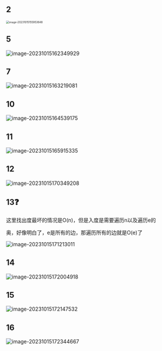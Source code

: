 ## 2

<img src="/Users/yuebinghui/Documents/program/github/note/images/image-20231015155953648.png" alt="image-20231015155953648" style="zoom:50%;" />

## 5

![image-20231015162349929](/Users/yuebinghui/Documents/program/github/note/images/image-20231015162349929.png)

## 7

![image-20231015163219081](/Users/yuebinghui/Documents/program/github/note/images/image-20231015163219081.png)

## 10

![image-20231015164539175](/Users/yuebinghui/Documents/program/github/note/images/image-20231015164539175.png)

## 11

![image-20231015165915335](/Users/yuebinghui/Documents/program/github/note/images/image-20231015165915335.png)

## 12

![image-20231015170349208](/Users/yuebinghui/Documents/program/github/note/images/image-20231015170349208.png)

## 13❓

这里找出度最坏的情况是O(n)，但是入度是需要遍历n以及遍历e的

奥，好像明白了，e是所有的边，那遍历所有的边就是O(e)了

![image-20231015171213011](/Users/yuebinghui/Documents/program/github/note/images/image-20231015171213011.png)

## 14

![image-20231015172004918](/Users/yuebinghui/Documents/program/github/note/images/image-20231015172004918.png)

## 15

![image-20231015172147532](/Users/yuebinghui/Documents/program/github/note/images/image-20231015172147532.png)

## 16

![image-20231015172344667](/Users/yuebinghui/Documents/program/github/note/images/image-20231015172344667.png)